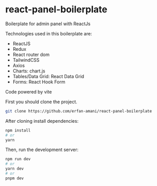 # react-panel-boilerplate
Boilerplate for admin panel with ReactJs

Technologies used in this boilerplate are:
* ReactJS
* Redux
* React router dom
* TailwindCSS
* Axios
* Charts: chart.js
* Tables/Data Grid: React Data Grid
* Forms: React Hook Form

Code powered by vite


First you should clone the project.
```bash
git clone https://github.com/erfan-amani/react-panel-boilerplate
```

After cloning install dependencies:
```bash
npm install 
# or
yarn
```

Then, run the development server:

```bash
npm run dev
# or
yarn dev
# or
pnpm dev
```
